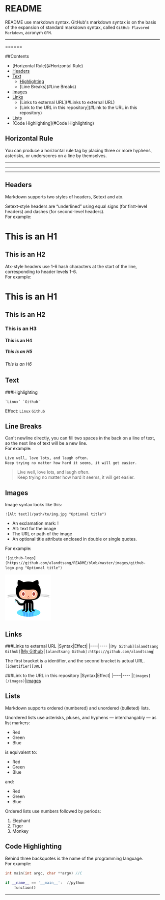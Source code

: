 README
======
README use markdown syntax. GitHub's markdown syntax is on the basis of the
expansion of standard markdown syntax, called `GitHub Flavored Markdown`, acronym
`GFM`.

****

======


##Contents
* [Horizontal Rule](#Horizontal Rule)
* [Headers](#Headers)
* [Text](#Text)
	* [Highlighting](#Highlighting)
	* [Line Breaks](#Line Breaks)
* [Images](#Images)
* [Links](#Links)
	* [Links to external URL](#Links to external URL)
	* [Link to the URL in this repository](#Link to the URL in this repository)
* [Lists](#Lists)
* [Code Highlighting](#Code Highlighting)


Horizontal Rule
--------
You can produce a horizontal rule tag by placing three or more hyphens, asterisks, or underscores on a line by themselves. 
***
---
___


Headers
--------
Markdown supports two styles of headers, Setext and atx.

Setext-style headers are “underlined” using equal signs (for first-level headers) and dashes (for second-level headers).  
For example:

This is an H1
=============
This is an H2
-------------

Atx-style headers use 1-6 hash characters at the start of the line, corresponding to header levels 1-6.  
For example:

# This is an H1
## This is an H2
### This is an H3
#### This is an H4
##### This is an H5
###### This is an H6


Text
--------
###Highlighting
```
`Linux` `Github`
```
Effect: `Linux` `Github`


Line Breaks
--------
Can't newline directly, you can fill two spaces in the back on a line of text, so the next line of text will be a new line.  
For example:
```
Live well, love lots, and laugh often.  
Keep trying no matter how hard it seems, it will get easier.
```
>Live well, love lots, and laugh often.  
Keep trying no matter how hard it seems, it will get easier.


Images
------
Image syntax looks like this:  
```
![Alt text](/path/to/img.jpg "Optional title")
```
- An exclamation mark: !
- Alt: text for the image
- The URL or path of the image
- An optional title attribute enclosed in double or single quotes.

For example:
```
![github-logo](https://github.com/alandtsang/README/blob/master/images/github-logo.png "Optional title")
```
![github-logo](https://github.com/alandtsang/README/blob/master/images/github-logo.png "Optional title")


Links
--------
###Links to external URL
|Syntax|Effect|
|----|----
|`[My Github][alandtsang Github]`|[My Github][alandtsang Github]
|`[alandtsang Github]:https://github.com/alandtsang`|

The first bracket is a identifier, and the second bracket is actual URL. `[identifier][URL]`

###Link to the URL in this repository
|Syntax|Effect|
|----|----
|`[images](/images)`|[images](/images)


Lists
--------
Markdown supports ordered (numbered) and unordered (bulleted) lists.

Unordered lists use asterisks, pluses, and hyphens — interchangably — as list
markers:

* Red
* Green
* Blue

is equivalent to:

+ Red
+ Green
+ Blue

and:

- Red
- Green
- Blue

Ordered lists use numbers followed by periods:

1. Elephant
2. Tiger
3. Monkey


Code Highlighting
--------
Behind three backquotes is the name of the programming language.  
For example:
```c
int main(int argc, char **argv)	//C
```
```python
if __name__ == '__main__':	//python
    function()
```


------------------------------------
[alandtsang Github]:https://github.com/alandtsang "Aland's Github"
